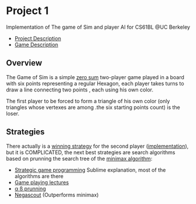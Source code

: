 Project 1
=========

Implementation of The game of Sim and player AI for CS61BL @UC Berkeley

  - [Project Description]
  - [Game Description]
 
Overview
-
The Game of Sim is a simple [zero sum] two-player game played in a board with six points representing a regular Hexagon, each player takes turns to draw a line connecting two points , each using his own color.  

The first player to be forced to form a triangle of his own color (only triangles whose vertexes are among .the six starting points count) is the loser. 


Strategies
-
There actually is a [winning strategy] for the second player ([implementation]), but it is COMPLICATED, the next best strategies are search algorithms based on prunning the search tree of the [minimax algorithm]:

  - [Strategic game programming] Sublime explanation, most of the algorithms are there
  - [Game playing lectures]
  - [α ß prunning]
  - [Negascout] (Outperforms minimax)



  [Project Description]: http://www-inst.eecs.berkeley.edu/~cs61bl/su13/projects/proj1.pdf    
  [Game Description]: https://dl.dropboxusercontent.com/u/6691894/The%20game%20of%20Sim.pdf
  [zero sum]: https://en.wikipedia.org/wiki/zero_sum
  [winning strategy]: http://www.jstor.org/discover/10.2307/2688046?uid=3739560&uid=2129&uid=2&uid=70&uid=4&uid=3739256&sid=21102437364301
  [implementation]: http://puzzles.net23.net/sim.htm
  [minimax algorithm]: https://en.wikipedia.org/wiki/Minimax#Minimax_algorithm_with_alternate_moves
  [Strategic game programming]: http://fierz.ch/strategy.htm
  [Game playing lectures]: http://webdocs.cs.ualberta.ca/~jonathan/PREVIOUS/Courses/657/Notes/
  [α ß prunning]: https://en.wikipedia.org/wiki/Alpha%E2%80%93beta_pruning
  [Negascout]: https://en.wikipedia.org/wiki/Negascout
